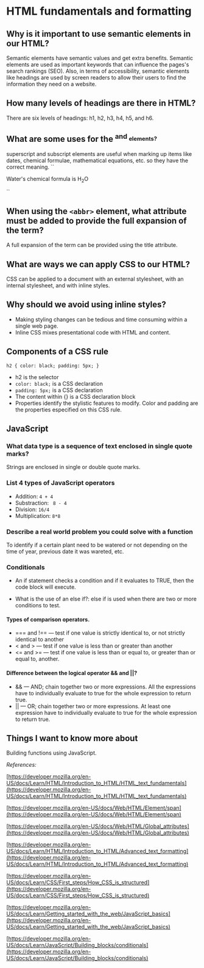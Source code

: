 # HTML fundamentals and formatting

## Why is it important to use semantic elements in our HTML?

Semantic elements have semantic values and get extra benefits. Semantic elements are used as important keywords that can influence the pages's search rankings (SEO). Also, in terms of accessibility, semantic elements like headings are used by screen readers to allow their users to find the information they need on a website.

## How many levels of headings are there in HTML?

There are six levels of headings: h1, h2, h3, h4, h5, and h6.

## What are some uses for the <sup> and <sub> elements?

superscript and subscript elements are useful when marking up items like dates, chemical formulae, mathematical equations, etc. so they have the correct meaning.
``
  <p>
    Water's chemical formula is
    H<sub>2</sub>O
  </p>
``

## When using the `<abbr>` element, what attribute must be added to provide the full expansion of the term?

A full expansion of the term can be provided using the title attribute.

## What are ways we can apply CSS to our HTML?

CSS can be applied to a document with an external stylesheet, with an internal stylesheet, and with inline styles.

## Why should we avoid using inline styles?

- Making styling changes can be tedious and time consuming within a single web page.
- Inline CSS mixes presentational code with HTML and content.

## Components of a CSS rule

``
     h2 {
     color: black;
     padding: 5px;
   }
``

- h2 is the selector
- `color: black;` is a CSS declaration
- `padding: 5px;` is a CSS declaration
- The content within {} is a CSS declaration block
- Properties identify the stylistic features to modify. Color and padding are the properties especified on this CSS rule.

## JavaScript

### What data type is a sequence of text enclosed in single quote marks?

Strings are enclosed in single or double quote marks.

### List 4 types of JavaScript operators

- Addition: `4 + 4`
- Substraction: ` 8 - 4`
- Division: `16/4`
- Multiplication: `8*8`

### Describe a real world problem you could solve with a function

To identify if a certain plant need to be watered or not  depending on the time of year, previous date it was wareted, etc.

### Conditionals

- An if statement checks a condition and if it evaluates to TRUE, then the code block will execute.

- What is the use of an else if?: else if is used when there are two or more conditions to test.

#### Types of comparison operators.

- === and !== — test if one value is strictly identical to, or not strictly identical to another
- < and > — test if one value is less than or greater than another
- <= and >= — test if one value is less than or equal to, or greater than or equal to, another.

#### Difference between the logical operator && and ||?

- && — AND; chain together two or more expressions. All the expressions have to individually evaluate to true for the whole expression to return true.
- || — OR; chain together two or more expressions. At least one expression have to individually evaluate to true for the whole expression to return true.

## Things I want to know more about

Building functions using JavaScript.

*References:*

[https://developer.mozilla.org/en-US/docs/Learn/HTML/Introduction_to_HTML/HTML_text_fundamentals](https://developer.mozilla.org/en-US/docs/Learn/HTML/Introduction_to_HTML/HTML_text_fundamentals)

[https://developer.mozilla.org/en-US/docs/Web/HTML/Element/span](https://developer.mozilla.org/en-US/docs/Web/HTML/Element/span)

[https://developer.mozilla.org/en-US/docs/Web/HTML/Global_attributes](https://developer.mozilla.org/en-US/docs/Web/HTML/Global_attributes)

[https://developer.mozilla.org/en-US/docs/Learn/HTML/Introduction_to_HTML/Advanced_text_formatting](https://developer.mozilla.org/en-US/docs/Learn/HTML/Introduction_to_HTML/Advanced_text_formatting)

[https://developer.mozilla.org/en-US/docs/Learn/CSS/First_steps/How_CSS_is_structured](https://developer.mozilla.org/en-US/docs/Learn/CSS/First_steps/How_CSS_is_structured)

[https://developer.mozilla.org/en-US/docs/Learn/Getting_started_with_the_web/JavaScript_basics](https://developer.mozilla.org/en-US/docs/Learn/Getting_started_with_the_web/JavaScript_basics)

[https://developer.mozilla.org/en-US/docs/Learn/JavaScript/Building_blocks/conditionals](https://developer.mozilla.org/en-US/docs/Learn/JavaScript/Building_blocks/conditionals)
